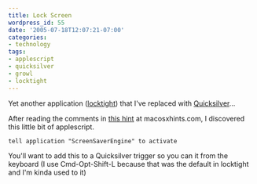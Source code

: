 ```yaml
---
title: Lock Screen
wordpress_id: 55
date: '2005-07-18T12:07:21-07:00'
categories:
- technology
tags:
- applescript
- quicksilver
- growl
- locktight
---
```

Yet another application ([locktight][]) that I've replaced with [Quicksilver][]...

After reading the comments in [this hint][] at macosxhints.com, I discovered this little bit of applescript.

```
tell application "ScreenSaverEngine" to activate
```

You'll want to add this to a Quicksilver trigger so you can it from the keyboard (I use Cmd-Opt-Shift-L because that was
the default in locktight and I'm kinda used to it)


[locktight]: http://mac.pieters.cx/
[quicksilver]: http://quicksilver.blacktree.com/
[this hint]: http://www.macosxhints.com/article.php?story=20050706194219822
